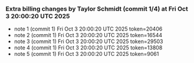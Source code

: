 
### Extra billing changes by Taylor Schmidt (commit 1/4) at Fri Oct  3 20:00:20 UTC 2025
* note 1 (commit 1) Fri Oct  3 20:00:20 UTC 2025 token=20406
* note 2 (commit 1) Fri Oct  3 20:00:20 UTC 2025 token=16544
* note 3 (commit 1) Fri Oct  3 20:00:20 UTC 2025 token=29503
* note 4 (commit 1) Fri Oct  3 20:00:20 UTC 2025 token=13808
* note 5 (commit 1) Fri Oct  3 20:00:20 UTC 2025 token=9061
